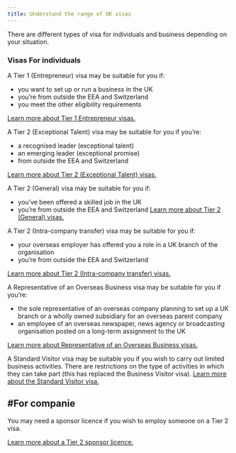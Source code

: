 ```yaml
---
title: Understand the range of UK visas
---
```

There are different types of visa for individuals and business depending on your situation.

### Visas For individuals

A Tier 1 (Entrepreneur) visa may be suitable for you if:
 - you want to set up or run a business in the UK
 - you’re from outside the EEA and Switzerland
 - you meet the other eligibility requirements

[Learn more about Tier 1 Entrepreneur visas.](https://www.gov.uk/tier-1-entrepreneur/overview)


A Tier 2 (Exceptional Talent) visa may be suitable for you if you’re:
 - a recognised leader (exceptional talent)
 - an emerging leader (exceptional promise)
 - from outside the EEA and Switzerland

[Learn more about Tier 2 (Exceptional Talent) visas.](https://www.gov.uk/tier-1-exceptional-talent/overview)



A Tier 2 (General) visa may be suitable for you if:
 - you’ve been offered a skilled job in the UK
 - you’re from outside the EEA and Switzerland
[Learn more about Tier 2 (General) visas.](https://www.gov.uk/tier-2-general/overview)


A Tier 2 (Intra-company transfer) visa may be suitable for you if:
- your overseas employer has offered you a role in a UK branch of the organisation
- you’re from outside the EEA and Switzerland

[Learn more about Tier 2 (Intra-company transfer) visas.](https://www.gov.uk/tier-2-intracompany-transfer-worker-visa/overview)



A Representative of an Overseas Business visa may be suitable for you if you’re:
- the sole representative of an overseas company planning to set up a UK branch or a wholly owned subsidiary for an overseas parent company
- an employee of an overseas newspaper, news agency or broadcasting organisation posted on a long-term assignment to the UK

[Learn more about Representative of an Overseas Business visas.](https://www.gov.uk/representative-overseas-business/overview)



A Standard Visitor visa may be suitable you if you wish to carry out limited business activities. There are restrictions on the type of activities in which they can take part (this has replaced the Business Visitor visa).
[Learn more about the Standard Visitor visa.](https://www.gov.uk/standard-visitor-visa)

## #For companie

You may need a sponsor licence if you wish to employ someone on a Tier 2 visa.

[Learn more about a Tier 2 sponsor licence.](https://www.gov.uk/uk-visa-sponsorship-employers/overview)
